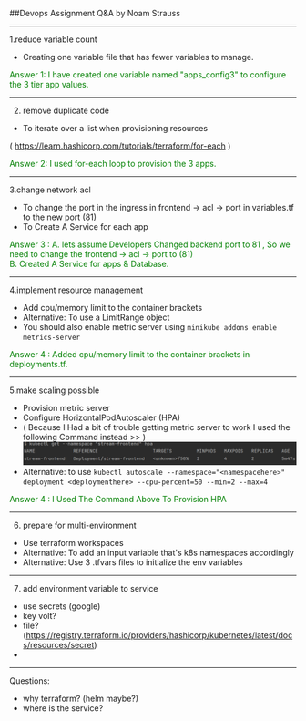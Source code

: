 


##Devops Assignment Q&A
by Noam Strauss


----
1.reduce variable count

- Creating one variable file that has fewer variables to manage.
<p style='color:green'>Answer 1: I have created one variable named "apps_config3" to configure the 3 tier app values.</p>


----
2. remove duplicate code
- To iterate over a list when provisioning resources  

 ( https://learn.hashicorp.com/tutorials/terraform/for-each )
<p style='color:green'>Answer 2: I used for-each loop to provision the 3 apps.</p>


----
3.change network acl
- To change the port in the ingress in frontend -> acl -> port in variables.tf to the new port (81)
- To Create A Service for each app

<p style='color:green'>Answer 3 : 
 A. lets assume Developers Changed backend port to 81 , So we need to change the frontend -> acl -> port to (81)<br>
 B. Created A Service for apps & Database.</p>

 


----
4.implement resource management
- Add cpu/memory limit to the container brackets
- Alternative: To use a LimitRange object
- You should also enable metric server using `minikube addons enable metrics-server`

 <p style='color:green'>Answer 4 : Added cpu/memory limit to the container brackets in deployments.tf.</p>


----
5.make scaling possible
- Provision metric server 
- Configure HorizontalPodAutoscaler (HPA) 
- ( Because I Had a bit of trouble getting metric server to work I used the following Command instead >> ) ![img.png](img.png)
- Alternative: to use `kubectl autoscale --namespace="<namespacehere>" deployment <deploymenthere> --cpu-percent=50 --min=2 --max=4`
 <p style='color:green'>Answer 4 : I Used The Command Above To Provision HPA</p>

----
6. prepare for multi-environment
- Use terraform workspaces
- Alternative: To add an input variable that's k8s namespaces accordingly
- Alternative: Use 3 .tfvars files to initialize the env variables

----
7. add environment variable to service
- use secrets (google)
- key volt?
- file?
(https://registry.terraform.io/providers/hashicorp/kubernetes/latest/docs/resources/secret)
- 
------------------------------------
Questions:
- why terraform? (helm maybe?)
- where is the service?
